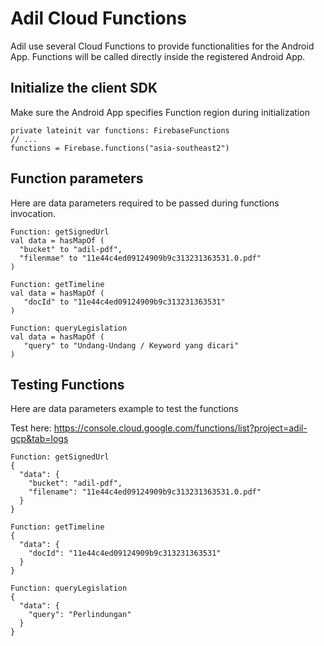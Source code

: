 # Adil Cloud Functions

Adil use several Cloud Functions to provide functionalities for the Android App. Functions will be called directly inside the registered Android App.

## Initialize the client SDK

Make sure the Android App specifies Function region during initialization

```
private lateinit var functions: FirebaseFunctions
// ...
functions = Firebase.functions("asia-southeast2")
```

## Function parameters

Here are data parameters required to be passed during functions invocation.
```
Function: getSignedUrl
val data = hasMapOf (
  "bucket" to "adil-pdf",
  "filenmae" to "11e44c4ed09124909b9c313231363531.0.pdf"
)

Function: getTimeline
val data = hasMapOf (
   "docId" to "11e44c4ed09124909b9c313231363531"
)

Function: queryLegislation
val data = hasMapOf (
   "query" to "Undang-Undang / Keyword yang dicari"
)
```

## Testing Functions

Here are data parameters example to test the functions

Test here: https://console.cloud.google.com/functions/list?project=adil-gcp&tab=logs

```
Function: getSignedUrl
{
  "data": {
    "bucket": "adil-pdf",
    "filename": "11e44c4ed09124909b9c313231363531.0.pdf"
  }
}

Function: getTimeline
{
  "data": {
    "docId": "11e44c4ed09124909b9c313231363531"
  }
}

Function: queryLegislation
{
  "data": {
    "query": "Perlindungan"
  }
}
```
